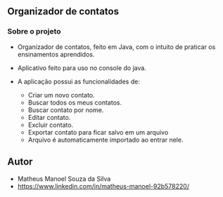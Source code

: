## Organizador de contatos

### Sobre o projeto
- Organizador de contatos, feito em Java, com o intuito de praticar os ensinamentos aprendidos.
- Aplicativo feito para uso no console do java.
  
- A aplicação possui as funcionalidades de:
   - Criar um novo contato.
   - Buscar todos os meus contatos.
   - Buscar contato por nome.
   - Editar contato.
   - Excluir contato.
   - Exportar contato para ficar salvo em um arquivo
   - Arquivo é automaticamente importado ao entrar nele.
 
## Autor
- Matheus Manoel Souza da Silva
- https://www.linkedin.com/in/matheus-manoel-92b578220/
